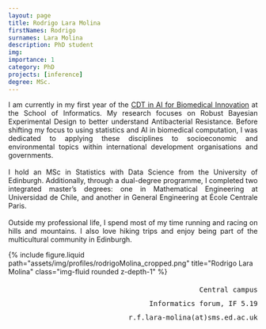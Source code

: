 ```yaml
---
layout: page
title: Rodrigo Lara Molina
firstNames: Rodrigo
surnames: Lara Molina
description: PhD student
img: 
importance: 1
category: PhD
projects: [inference]
degree: MSc.
---
```


<div class="row">
  <div class="col-sm mt-3 mt-md-0">
    <p style="text-align: justify">
      I am currently in my first year of the <a href="https://www.ai4biomed.io/">CDT in AI for Biomedical Innovation</a> 
at the School of Informatics. My research focuses on Robust Bayesian Experimental Design to better understand 
Antibacterial Resistance. Before shifting my focus to using statistics and AI in biomedical computation, I was 
dedicated to applying these disciplines to socioeconomic and environmental topics within international development 
organisations and governments. <br> <br>
I hold an MSc in Statistics with Data Science from the University of Edinburgh. Additionally, through a dual-degree 
programme, I completed two integrated master’s degrees: one in Mathematical Engineering at Universidad de Chile, and 
another in General Engineering at École Centrale Paris. <br> <br>
Outside my professional life, I spend most of my time running and racing on hills and mountains. I also love hiking 
trips and enjoy being part of the multicultural community in Edinburgh.
    </p>
  </div>
  <div class="col-sm mt-3 mt-md-0">
    <div class="row">
      {% 
        include figure.liquid 
        path="assets/img/profiles/rodrigoMolina_cropped.png" 
        title="Rodrigo Lara Molina" 
        class="img-fluid rounded z-depth-1" 
      %}
    </div>
    <div class="d-flex flex-row justify-content-end">
      <p style="text-align:right; font-family:monospace; line-height:200%">
      Central campus <br>
      Informatics forum, IF 5.19 <br>
      r.f.lara-molina(at)sms.ed.ac.uk </p>
    </div>
  </div>
</div>
